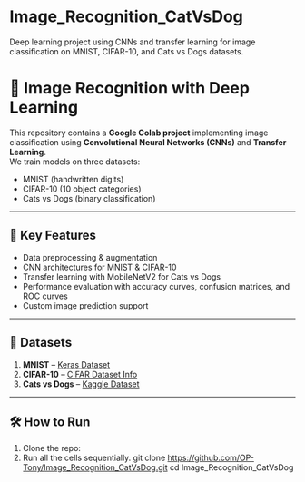 # Image_Recognition_CatVsDog
Deep learning project using CNNs and transfer learning for image classification on MNIST, CIFAR-10, and Cats vs Dogs datasets.
# 🐾 Image Recognition with Deep Learning

This repository contains a **Google Colab project** implementing image classification using **Convolutional Neural Networks (CNNs)** and **Transfer Learning**.  
We train models on three datasets:
- MNIST (handwritten digits)
- CIFAR-10 (10 object categories)
- Cats vs Dogs (binary classification)

---

## 🔹 Key Features
- Data preprocessing & augmentation
- CNN architectures for MNIST & CIFAR-10
- Transfer learning with MobileNetV2 for Cats vs Dogs
- Performance evaluation with accuracy curves, confusion matrices, and ROC curves
- Custom image prediction support

---

## 📂 Datasets
1. **MNIST** – [Keras Dataset](https://keras.io/api/datasets/mnist/)
2. **CIFAR-10** – [CIFAR Dataset Info](https://www.cs.toronto.edu/~kriz/cifar.html)
3. **Cats vs Dogs** – [Kaggle Dataset](https://www.kaggle.com/datasets/tongpython/cat-and-dog)

---

## 🛠 How to Run
1. Clone the repo:
2. Run all the cells sequentially.
   git clone https://github.com/OP-Tony/Image_Recognition_CatVsDog.git
   cd Image_Recognition_CatVsDog
